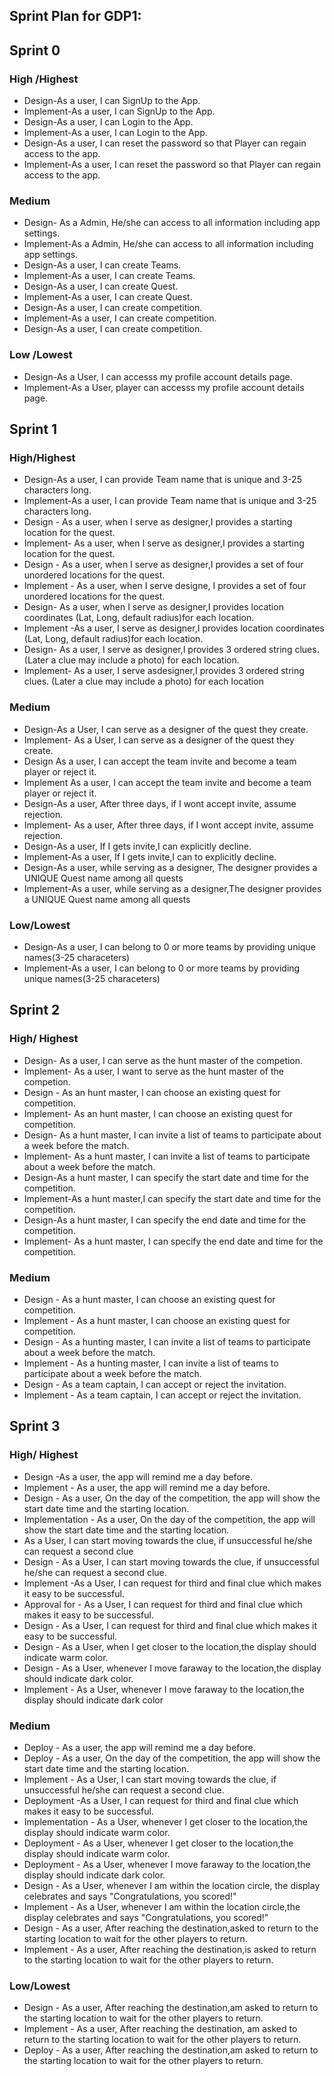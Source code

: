 ## Sprint Plan for GDP1:

## Sprint 0

### High /Highest

* Design-As a user, I can SignUp to the App.
* Implement-As a user, I can SignUp to the App.
* Design-As a user, I can Login to the App.
* Implement-As a user, I can Login to the App.
* Design-As a user, I can reset the password so that Player can regain access to the app.
* Implement-As a user, I can reset the password so that Player can regain access to the app.

### Medium

* Design- As a Admin, He/she can access to all information including app settings.
* Implement-As a Admin, He/she can access to all information including app settings.
* Design-As a user, I can create Teams.
* Implement-As a user, I can create Teams.
* Design-As a user, I can create Quest.
* Implement-As a user, I can create Quest.
* Design-As a user, I can create competition.
* Implement-As a user, I can create competition.
* Design-As a user, I can create competition.

### Low /Lowest

* Design-As a User, I can accesss my profile account details page.
* Implement-As a User, player can accesss my profile account details page.


## Sprint 1

### High/Highest

* Design-As a user, I can provide Team name that is  unique and 3-25 characters long.
* Implement-As a user, I can provide Team name that is  unique and 3-25 characters long.
* Design - As a user, when I serve as designer,I provides a starting location for the quest.
* Implement- As a user, when I serve as designer,I provides a starting location for the quest.
* Design - As a user, when I serve as designer,I provides a set of four unordered locations for the quest.
* Implement - As a user, when I serve designe, I provides a set of four unordered locations for the quest.
* Design- As a user, when I serve  as designer,I provides location coordinates (Lat, Long, default radius)for each location.
* Implement -As a user, I serve as designer,I provides location coordinates (Lat, Long, default radius)for each location.
* Design- As a user, I serve as designer,I provides 3 ordered string clues. (Later a clue may include a photo) for each location.
* Implement- As a user, I serve asdesigner,I provides 3 ordered string clues. (Later a clue may include a photo) for each location

### Medium

* Design-As a User, I can serve as a designer of the quest they create.
* Implement- As a User, I can serve as a designer of the quest they create.
* Design As a user, I can accept the team invite and become a team player or reject it.
* Implement As a user, I can accept the team invite and become a team player or reject it.
* Design-As a user, After three days, if I wont accept invite, assume rejection.
* Implement- As a user, After three days, if I wont accept invite, assume rejection.
* Design-As a user, If I gets invite,I can explicitly decline.
* Implement-As a user, If I gets invite,I can to explicitly decline.
* Design-As a user, while serving  as a designer, The designer provides a UNIQUE Quest name among all quests
* Implement-As a user, while serving  as a designer,The designer provides a UNIQUE Quest name among all quests

### Low/Lowest

* Design-As a user, I can belong to 0 or more teams by providing unique names(3-25 characeters)
* Implement-As a user, I can belong to 0 or more teams by providing unique names(3-25 characeters)

## Sprint 2

### High/ Highest

* Design- As a user, I can serve as the hunt master of the competion.
* Implement- As a user, I want to serve as the hunt master of the competion.
* Design - As an hunt master, I can choose an existing quest for competition.
* Implement- As an hunt master, I can choose an existing quest for competition.
* Design- As a hunt master, I can invite a list of teams to participate about a week before the match.
* Implement- As a hunt master, I can invite a list of teams to participate about a week before the match.
* Design-As a hunt master, I can specify the start date and time for the competition.
* Implement-As a hunt master,I can specify the start date and time for the competition.
* Design-As a hunt master, I can specify the end date and time for the competition.
* Implement- As a hunt master, I can specify the end date and time for the competition.

### Medium

* Design - As a hunt master, I can choose an existing quest for competition.
* Implement - As a hunt master, I can choose an existing quest for competition.
* Design - As a hunting master, I can invite a list of teams to participate about a week before the match.
* Implement - As a hunting master, I can invite a list of teams to participate about a week before the match.
* Design - As a team captain, I can accept or reject the invitation.
* Implement - As a team captain, I can accept or reject the invitation.

## Sprint 3

### High/ Highest

* Design -As a user, the app will remind me a day before.
* Implement - As a user, the app will remind me a day before.
* Design - As a user, On the day of the competition, the app will show the start date time and the starting location.
* Implementation - As a user, On the day of the competition, the app will show the start date time and the starting location.
* As a User, I can start moving towards the clue, if unsuccessful he/she can request a second clue
* Design - As a User, I can start moving towards the clue, if unsuccessful he/she can request a second clue.
* Implement -As a User, I can request for third and final clue which makes it easy to be successful.
* Approval for - As a User, I can request for third and final clue which makes it easy to be successful.
* Design - As a User, I can request for third and final clue which makes it easy to be successful.
* Design - As a User, when I get closer to the location,the display should indicate warm color.
* Design - As a User, whenever I move faraway to the location,the display should indicate dark color.
* Implement - As a User, whenever I move faraway to the location,the display should indicate dark color

### Medium

* Deploy -  As a user, the app will remind me a day before.
* Deploy - As a user, On the day of the competition, the app will show the start date time and the starting location.
* Implement - As a User, I can start moving towards the clue, if unsuccessful he/she can request a second clue.
* Deployment -As a User, I can request for third and final clue which makes it easy to be successful.
* Implementation - As a User, whenever I get closer to the location,the display should indicate warm color.
* Deployment - As a User, whenever I get closer to the location,the display should indicate warm color.
* Deployment - As a User, whenever I move faraway to the location,the display should indicate dark color.
* Design - As a User, whenever I am within the location circle, the display celebrates and says "Congratulations, you scored!"
* Implement - As a User, whenever I am within the location circle,the display celebrates and says "Congratulations, you scored!"
* Design - As a user, After reaching the destination,asked to return to the starting location to wait for the other players to return.
* Implement - As a user, After reaching the destination,is asked to return to the starting location to wait for the other players to return.

### Low/Lowest

* Design - As a user, After reaching the destination,am asked to return to the starting location to wait for the other players to return.
* Implement - As a user, After reaching the destination, am asked to return to the starting location to wait for the other players to return.
* Deploy - As a user, After reaching the destination,am asked to return to the starting location to wait for the other players to return.


